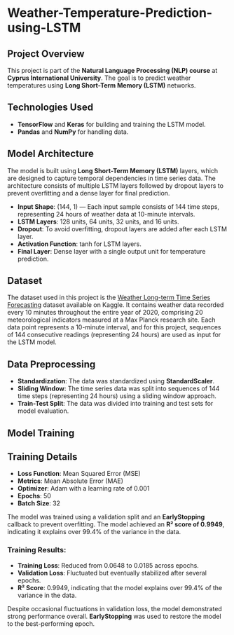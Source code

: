 # Weather-Temperature-Prediction-using-LSTM
## Project Overview

This project is part of the **Natural Language Processing (NLP) course** at **Cyprus International University**. The goal is to predict weather temperatures using **Long Short-Term Memory (LSTM)** networks. 

## Technologies Used

- **TensorFlow** and **Keras** for building and training the LSTM model.
- **Pandas** and **NumPy** for handling data.

## Model Architecture

The model is built using **Long Short-Term Memory (LSTM)** layers, which are designed to capture temporal dependencies in time series data. The architecture consists of multiple LSTM layers followed by dropout layers to prevent overfitting and a dense layer for final prediction.

- **Input Shape**: (144, 1) — Each input sample consists of 144 time steps, representing 24 hours of weather data at 10-minute intervals.
- **LSTM Layers**: 128 units, 64 units, 32 units, and 16 units.
- **Dropout**: To avoid overfitting, dropout layers are added after each LSTM layer.
- **Activation Function**: tanh for LSTM layers.
- **Final Layer**: Dense layer with a single output unit for temperature prediction.

## Dataset

The dataset used in this project is the [Weather Long-term Time Series Forecasting](https://www.kaggle.com/datasets/alistairking/weather-long-term-time-series-forecasting) dataset available on Kaggle. It contains weather data recorded every 10 minutes throughout the entire year of 2020, comprising 20 meteorological indicators measured at a Max Planck research site. Each data point represents a 10-minute interval, and for this project, sequences of 144 consecutive readings (representing 24 hours) are used as input for the LSTM model.


## Data Preprocessing

- **Standardization**: The data was standardized using **StandardScaler**.
- **Sliding Window**: The time series data was split into sequences of 144 time steps (representing 24 hours) using a sliding window approach.
- **Train-Test Split**: The data was divided into training and test sets for model evaluation.


## Model Training

## Training Details

- **Loss Function**: Mean Squared Error (MSE)
- **Metrics**: Mean Absolute Error (MAE)
- **Optimizer**: Adam with a learning rate of 0.001
- **Epochs**: 50
- **Batch Size**: 32
  
The model was trained using a validation split and an **EarlyStopping** callback to prevent overfitting. The model achieved an **R² score of 0.9949**, indicating it explains over 99.4% of the variance in the data.

### Training Results:

- **Training Loss**: Reduced from 0.0648 to 0.0185 across epochs.
- **Validation Loss**: Fluctuated but eventually stabilized after several epochs.
- **R² Score**: 0.9949, indicating that the model explains over 99.4% of the variance in the data.

Despite occasional fluctuations in validation loss, the model demonstrated strong performance overall. **EarlyStopping** was used to restore the model to the best-performing epoch.
